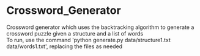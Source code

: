 # Crossword_Generator
Crossword generator which uses the backtracking algorithm to generate a crossword puzzle given a structure and a list of words <br />
To run, use the command 'python generate.py data/structure1.txt data/words1.txt', replacing the files as needed <br />
